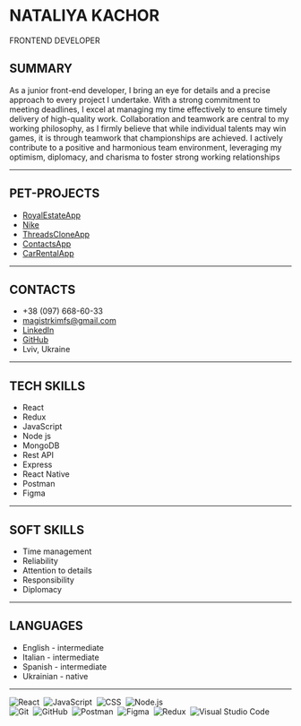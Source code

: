 # NATALIYA KACHOR
FRONTEND DEVELOPER

## SUMMARY
As a junior front-end developer, I bring an eye for details and a
precise approach to every project I undertake. With a strong commitment to
meeting deadlines, I excel at managing my time effectively to ensure timely
delivery of high-quality work.
Collaboration and teamwork are central to my working philosophy, as I firmly
believe that while individual talents may win games, it is through teamwork
that championships are achieved. I actively contribute to a positive and
harmonious team environment, leveraging my optimism, diplomacy, and
charisma to foster strong working relationships

***
## PET-PROJECTS
 
  * [RoyalEstateApp](https://r-estate.onrender.com/)
  * [Nike](https://magistrkim.github.io/nike/)
  * [ThreadsCloneApp](https://threads-next-pi.vercel.app/)
  * [ContactsApp](https://magistrkim.github.io/goit-react-hw-09-phonebook/)
  * [CarRentalApp](https://magistrkim.github.io/car-rent-app/)


***

## CONTACTS
* +38 (097) 668-60-33 
* magistrkimfs@gmail.com
* [LinkedIn](https://www.linkedin.com/in/nataliya-kachor/)
* [GitHub](https://github.com/magistrkim)
* Lviv, Ukraine

***
## TECH SKILLS
<ul>
  <li>React</li>
  <li>Redux</li>
  <li>JavaScript</li>
  <li>Node js</li>
  <li>MongoDB</li>
  <li>Rest API</li>
  <li>Express</li>
  <li>React Native</li>
  <li>Postman</li>
  <li>Figma</li>
</ul>

***
## SOFT SKILLS
<ul>
  <li>Time management</li>
  <li>Reliability</li>
  <li>Attention to details</li>
  <li>Responsibility</li>
  <li>Diplomacy</li>
</ul>

***
## LANGUAGES
<ul>
  <li>English - intermediate</li>
  <li>Italian - intermediate</li>
  <li>Spanish - intermediate</li>
  <li>Ukrainian - native</li>
</ul>

***

 
![React](https://img.shields.io/badge/-React-05122A?style=flat&logo=React)&nbsp;
![JavaScript](https://img.shields.io/badge/-JavaScript-05122A?style=flat&logo=javascript)&nbsp;
![CSS](https://img.shields.io/badge/-TailwindCSS-05122A?style=flat&logo=CSS3&logoColor=1572B6)&nbsp;
![Node.js](https://img.shields.io/badge/-Node.js-05122A?style=flat&logo=Node.js)&nbsp;  
![Git](https://img.shields.io/badge/-Git-05122A?style=flat&logo=git)&nbsp;
![GitHub](https://img.shields.io/badge/-GitHub-05122A?style=flat&logo=github)&nbsp;
![Postman](https://img.shields.io/badge/-Postman-05122A?style=flat&logo=Postman)&nbsp;
![Figma](https://img.shields.io/badge/-Figma-05122A?style=flat&logo=figma)&nbsp;
![Redux](https://img.shields.io/badge/-Redux-05122A?style=flat&logo=React)&nbsp;
![Visual Studio Code](https://img.shields.io/badge/-Visual%20Studio%20Code-05122A?style=flat&logo=visual-studio-code&logoColor=007ACC)&nbsp;
